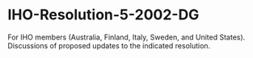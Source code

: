 # IHO-Resolution-5-2002-DG  
For IHO members (Australia, Finland, Italy, Sweden, and United States). Discussions of proposed updates to the indicated resolution.
